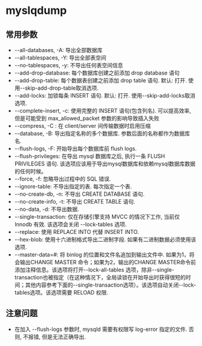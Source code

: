# myslqdump

## 常用参数

- --all-databases, -A: 导出全部数据库
- --all-tablespaces, -Y: 导出全部表空间
- --no-tablespaces, -y: 不导出任何表空间信息
- --add-drop-database: 每个数据库创建之前添加 drop database 语句
- --add-drop-table: 每个数据表创建之前添加 drop table 语句. 默认: 打开. 使用--skip-add-drop-table取消选项.
- --add-locks: 加锁每条 INSERT 语句. 默认: 打开.  使用--skip-add-locks取消选项.
- --complete-insert, -c: 使用完整的 INSERT 语句(包含列名). 可以提高效率, 但是可能受到 max_allowed_packet 参数的影响导致插入失败
- --compress, -C : 在 client/server 间传输数据时启用压缩
- --database, -B: 导出指定名称的多个数据库. 参数后面的名称都作为数据库名.
- --flush-logs, -F: 开始导出每个数据库前 flush logs.
- --flush-privileges: 在导出 mysql 数据库之后, 执行一条 FLUSH PRIVILEGES 语句. 该选项应该用于导出mysql数据库和依赖mysql数据库数据的任何时候。
- --force, -f: 忽略导出过程中的 SQL 错误.
- --ignore-table: 不导出指定的表. 每次指定一个表.
- --no-create-db, -n: 不导出 CREATE DATABASE 语句.
- --no-create-info, -t: 不导出 CREATE TABLE 语句.
- --no-data, -d: 不导出数据.
- --single-transaction: 仅在存储引擎支持 MVCC 的情况下工作, 当前仅 Innodb 有效. 该选项会关闭 --lock-tables 选项.
- --replace: 使用 REPLACE INTO 代替 INSERT INTO.
- --hex-blob: 使用十六进制格式导出二进制字段. 如果有二进制数据必须使用该选项.
- --master-data=#: 将 binlog 的位置和文件名追加到输出文件中. 如果为1，将会输出CHANGE MASTER 命令；如果为2，输出的CHANGE  MASTER命令前添加注释信息。该选项将打开--lock-all-tables 选项，除非--single-transaction也被指定（在这种情况下，全局读锁在开始导出时获得很短的时间；其他内容参考下面的--single-transaction选项）。该选项自动关闭--lock-tables选项。该选项需要 RELOAD 权限.

## 注意问题

- 在加入 --flush-logs 参数时, mysqld 需要有权限写 log-error 指定的文件. 否则, 不报错, 但是无法正确导出.
